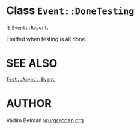 Class `Event::DoneTesting`
==========================

Is [`Event::Report`](https://github.com/vrurg/raku-Test-Async/blob/v0.1.3/docs/md/Test/Async/Event/Report.md).

Emitted when testing is all done.

SEE ALSO
========

[`Test::Async::Event`](https://github.com/vrurg/raku-Test-Async/blob/v0.1.3/docs/md/Test/Async/Event.md)

AUTHOR
======

Vadim Belman <vrurg@cpan.org>

